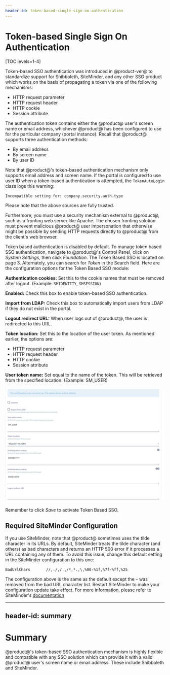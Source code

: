 ```yaml
---
header-id: token-based-single-sign-on-authentication
---
```


# Token-based Single Sign On Authentication

[TOC levels=1-4]

Token-based SSO authentication was introduced in @product-ver@ to standardize
support for Shibboleth, SiteMinder, and any other SSO product which works on
the basis of propagating a token via one of the following mechanisms:

- HTTP request parameter
- HTTP request header
- HTTP cookie
- Session attribute

The authentication token contains either the @product@ user's screen name
or email address, whichever @product@ has been configured to use for the
particular company (portal instance). Recall that @product@ supports three authentication methods:

- By email address
- By screen name
- By user ID

Note that @product@'s token-based authentication mechanism only supports email
address and screen name. If the portal is configured to use user ID when a
token-based authentication is attempted, the `TokenAutoLogin` class logs this
warning:

    Incompatible setting for: company.security.auth.type

Please note that the above sources are fully trusted. 

Furthermore, you must use a security mechanism external to @product@, such as a
fronting web server like Apache. The chosen fronting solution must prevent
malicious @product@ user impersonation that otherwise might be possible by
sending HTTP requests directly to @product@ from the client's web browser.

Token based authentication is disabled by default. To manage token
based SSO authentication, navigate to @product@'s Control Panel, click on
*System Settings*, then click *Foundation*. The Token Based SSO is located on
page 3. Alternately, you can search for *Token* in the Search field. Here are
the configuration options for the Token Based SSO module:

**Authentication cookies:** Set this to the cookie names that must be removed
after logout. (Example: `SMIDENTITY`, `SMSESSION`)

**Enabled:** Check this box to enable token-based SSO authentication.

**Import from LDAP:** Check this box to automatically import users from LDAP if
they do not exist in the portal.

**Logout redirect URL:** When user logs out of @product@, the user is
redirected to this URL.

**Token location:** Set this to the location of the user token. As mentioned
earlier, the options are:

- HTTP request parameter
- HTTP request header
- HTTP cookie
- Session attribute

**User token name:** Set equal to the name of the token. This will be retrieved
from the specified location. (Example: SM_USER)

![Figure 1: The form in the Control Panel provides a straightforward way to configure Token Based SSO.](../../../images/token-based-sso.png)

Remember to click *Save* to activate Token Based SSO.

## Required SiteMinder Configuration

If you use SiteMinder, note that @product@ sometimes uses the tilde character in
its URLs. By default, SiteMinder treats the tilde character (and others) as bad
characters and returns an HTTP 500 error if it processes a URL containing any of
them. To avoid this issue, change this default setting in the SiteMinder
configuration to this one:

	BadUrlChars       //,./,/.,/*,*.,\,%00-%1f,%7f-%ff,%25

The configuration above is the same as the default except the `~` was removed
from the bad URL character list. Restart SiteMinder to make your configuration
update take effect. For more information, please refer to SiteMinder's
[documentation](https://support.ca.com/cadocs/0/CA%20SiteMinder%20r6%200%20SP6-ENU/Bookshelf_Files/HTML/index.htm?toc.htm?258201.html)

---
header-id: summary
---

# Summary

@product@'s token-based SSO authentication mechanism is highly flexible
and compatible with any SSO solution which can provide it with a valid @product@
user's screen name or email address. These include Shibboleth and SiteMinder.
